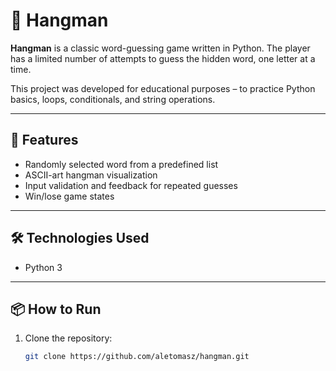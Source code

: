 # 🎯 Hangman

**Hangman** is a classic word-guessing game written in Python. The player has a limited number of attempts to guess the hidden word, one letter at a time.

This project was developed for educational purposes – to practice Python basics, loops, conditionals, and string operations.

---

## 🚀 Features

- Randomly selected word from a predefined list
- ASCII-art hangman visualization
- Input validation and feedback for repeated guesses
- Win/lose game states

---

## 🛠️ Technologies Used

- Python 3

---

## 📦 How to Run

1. Clone the repository:
   ```bash
   git clone https://github.com/aletomasz/hangman.git
